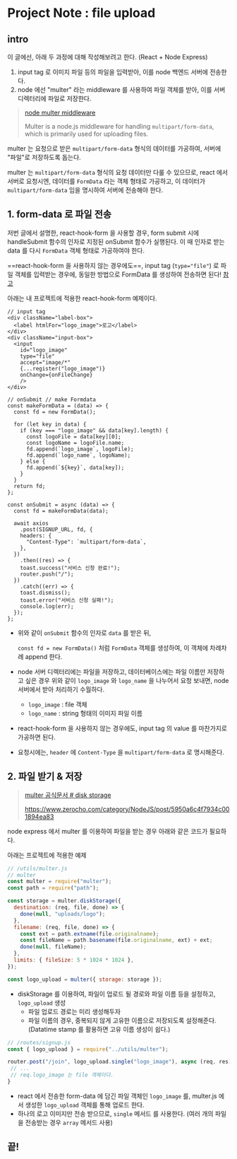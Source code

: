 # Project Note : file upload

## intro 

이 글에선, 아래 두 과정에 대해 작성해보려고 한다. (React + Node Express)

1. input tag 로 이미지 파일 등의 파일을 입력받아, 이를 node 백엔드 서버에 전송한다. 
2. node 에선 "multer" 라는 middleware 를 사용하여 파일 객체를 받아, 이를 서버 디렉터리에 파일로 저장한다.

> [node multer middleware](http://expressjs.com/en/resources/middleware/multer.html)
>
> Multer is a node.js middleware for handling `multipart/form-data`, which is primarily used for uploading files.

multer 는 요청으로 받은  `multipart/form-data` 형식의 데이터를 가공하여, 서버에 "파일"로 저장하도록 돕는다. 

multer 는 `multipart/form-data` 형식의 요청 데이터만 다룰 수 있으므로, react 에서 서버로 요청시엔, 데이터를 `FormData` 라는 객체 형태로 가공하고, 이 데이터가 `multipart/form-data` 임을 명시하여 서버에 전송해야 한다.

## 1. form-data 로 파일 전송

저번 글에서 설명한, react-hook-form 을 사용할 경우,  form submit 시에 handleSubmit 함수의 인자로 지정된 onSubmit 함수가 실행된다. 이 때 인자로 받는 data 를 다시 `FormData` 객체 형태로 가공하여야 한다. 

==react-hook-form 을 사용하지 않는 경우에도==, input tag (`type="file"`) 로 파일 객체를 입력받는 경우에,  동일한 방법으로 FormData 를 생성하여 전송하면 된다! [참고](https://www.pluralsight.com/guides/how-to-use-a-simple-form-submit-with-files-in-react)

아래는 내 프로젝트에 적용한 react-hook-form 예제이다. 

```react
// input tag 
<div className="label-box">
  <label htmlFor="logo_image">로고</label>
</div>
<div className="input-box">
  <input
    id="logo_image"
    type="file"
    accept="image/*"
    {...register("logo_image")}
    onChange={onFileChange}
    />
</div>
```

```react
// onSubmit // make Formdata 
const makeFormData = (data) => {
  const fd = new FormData();

  for (let key in data) {
    if (key === "logo_image" && data[key].length) {
      const logoFile = data[key][0];
      const logoName = logoFile.name;
      fd.append(`logo_image`, logoFile);
      fd.append(`logo_name`, logoName);
    } else {
      fd.append(`${key}`, data[key]);
    }
  }
  return fd;
};

const onSubmit = async (data) => {
  const fd = makeFormData(data);

  await axios
    .post(SIGNUP_URL, fd, {
    headers: {
      "Content-Type": `multipart/form-data`,
    },
  })
    .then((res) => {
    toast.success("서비스 신청 완료!");
    router.push("/");
  })
    .catch((err) => {
    toast.dismiss();
    toast.error("서비스 신청 실패!");
    console.log(err);
  });
};
```

- 위와 같이 `onSubmit` 함수의 인자로 `data` 를 받은 뒤, 

  `const fd = new FormData()` 처럼 `FormData` 객체를 생성하여, 이 객체에 차례차례 append 한다. 

- node 서버 디렉터리에는 파일을 저장하고, 데이터베이스에는 파일 이름만 저장하고 싶은 경우 위와 같이 `logo_image` 와 `logo_name` 을 나누어서 요청 보내면, node 서버에서 받아 처리하기 수월하다. 
  - `logo_image` : file 객체 
  - `logo_name` : string 형태의 이미지 파일 이름

- react-hook-form 을 사용하지 않는 경우에도, input tag 의 value 를 마찬가지로 가공하면 된다. 
- 요청시에는, `header` 에 `Content-Type` 을 `multipart/form-data` 로 명시해준다. 

## 2. 파일 받기 & 저장

>[multer 공식문서 # disk storage](https://github.com/expressjs/multer/blob/master/doc/README-ko.md#diskstorage)
>
>https://www.zerocho.com/category/NodeJS/post/5950a6c4f7934c001894ea83

node express 에서 multer 를 이용하여 파일을 받는 경우 아래와 같은 코드가 필요하다. 

아래는 프로젝트에 적용한 예제

```javascript
// /utils/multer.js
// multer
const multer = require("multer");
const path = require("path");

const storage = multer.diskStorage({
  destination: (req, file, done) => {
    done(null, "uploads/logo");
  },
  filename: (req, file, done) => {
    const ext = path.extname(file.originalname);
    const fileName = path.basename(file.originalname, ext) + ext;
    done(null, fileName);
  },
  limits: { fileSize: 5 * 1024 * 1024 },
});

const logo_upload = multer({ storage: storage });
```

- diskStorage 를 이용하여, 파일이 업로드 될 경로와 파일 이름 등을 설정하고, `logo_upload` 생성
  - 파일 업로드 경로는 미리 생성해두자
  - 파일 이름의 경우, 중복되지 않게 고유한 이름으로 저장되도록 설정해준다. (Datatime stamp 를 활용하면 고유 이름 생성이 쉽다.)

```javascript
// /routes/signup.js
const { logo_upload } = require("../utils/multer");

router.post("/join", logo_upload.single("logo_image"), async (req, res) => {
 // ...
 // req.logo_image 는 file 객체이다.
}
```

- react 에서 전송한 form-data 에 담긴 파일 객체인 `logo_image` 를,  multer.js 에서 생성한 `logo_upload` 객체를 통해 업로드 한다. 
- 하나의 로고 이미지만 전송 받으므로, `single` 메서드 를 사용한다. (여러 개의 파일을 전송받는 경우 `array` 메서드 사용)

## 끝!









